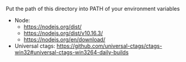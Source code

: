 Put the path of this directory into PATH of your environment variables

- Node:
  - https://nodejs.org/dist/
  - https://nodejs.org/dist/v10.16.3/
  - https://nodejs.org/en/download/
- Universal ctags: https://github.com/universal-ctags/ctags-win32#universal-ctags-win3264-daily-builds
